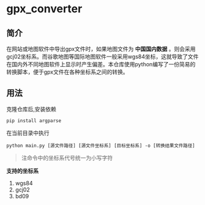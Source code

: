 # gpx_converter
## 简介
在网站或地图软件中导出gpx文件时，如果地图文件为 __中国国内数据__ 。则会采用gcj02坐标系。而谷歌地图等国际地图软件一般采用wgs84坐标，这就导致了文件在国内外不同地图软件上显示时产生偏差。本仓库使用python编写了一份简易的转换脚本，便于gpx文件在各种坐标系之间的转换。
## 用法
克隆仓库后,安装依赖
```
pip install argparse
```
在当前目录中执行
```
python main.py [源文件路径] [源文件坐标系] [目标坐标系] -o [转换结果文件路径] 
```
> 注命令中的坐标系代号统一为小写字符

__支持的坐标系__

 1. wgs84
 2. gcj02
 3. bd09
